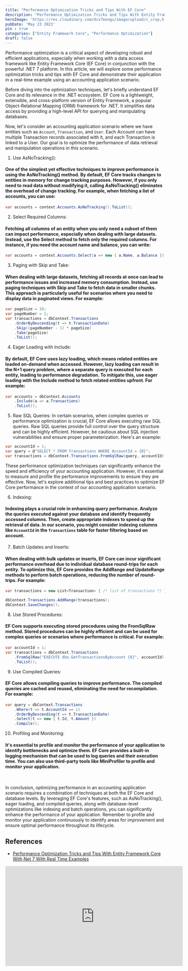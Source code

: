 ```yaml
---
title: "Performance Optimization Tricks and Tips With EF Core"
description: "Performance Optimization Tricks and Tips With Entity Framework Core With Net 7 With Real Time Examples"
heroImage: 'https://res.cloudinary.com/dcx7eongu/image/upload/c_crop,h_640,q_auto,w_1280/v1699812270/maxresdefault_dbjica.jpg'
pubDate: 'May 23 2023'
pin : true
categories: ["Entity Framework Core", "Performance Optimization"]
draft: false
---
```


Performance optimization is a critical aspect of developing robust and efficient applications, especially when working with a data access framework like Entity Framework Core (EF Core) in conjunction with the powerful .NET 7 platform. In this article, we will explore some performance optimization tricks and tips with EF Core and demonstrate their application in a real-time example using an accounting application scenario.

Before diving into the optimization techniques, let's briefly understand EF Core and its relevance in the .NET ecosystem. EF Core is a lightweight, extensible, and cross-platform version of Entity Framework, a popular Object-Relational Mapping (ORM) framework for .NET. It simplifies data access by providing a high-level API for querying and manipulating databases.

Now, let's consider an accounting application scenario where we have entities such as ```Account```, ```Transaction```, and ```User```. Each Account can have multiple Transaction records associated with it, and each Transaction is linked to a User. Our goal is to optimize the performance of data retrieval and manipulation operations in this scenario.

1. Use AsNoTracking():
#### One of the simplest yet effective techniques to improve performance is using the AsNoTracking() method. By default, EF Core tracks changes to entities in memory for change tracking purposes. However, if you only need to read data without modifying it, calling AsNoTracking() eliminates the overhead of change tracking. For example, when fetching a list of accounts, you can use:

```csharp
var accounts = context.Accounts.AsNoTracking().ToList();
```

2. Select Required Columns:
#### Fetching all columns of an entity when you only need a subset of them can impact performance, especially when dealing with large datasets. Instead, use the Select method to fetch only the required columns. For instance, if you need the account name and balance, you can write:

```csharp
var accounts = context.Accounts.Select(a => new { a.Name, a.Balance }).ToList();
```

3. Paging with Skip and Take:
#### When dealing with large datasets, fetching all records at once can lead to performance issues and increased memory consumption. Instead, use paging techniques with Skip and Take to fetch data in smaller chunks. This approach is particularly useful for scenarios where you need to display data in paginated views. For example:
    
```csharp
var pageSize = 10;
var pageNumber = 1;
var transactions = dbContext.Transactions
    .OrderByDescending(t => t.TransactionDate)
    .Skip((pageNumber - 1) * pageSize)
    .Take(pageSize)
    .ToList();
```

4. Eager Loading with Include:
#### By default, EF Core uses lazy loading, which means related entities are loaded on-demand when accessed. However, lazy loading can result in the N+1 query problem, where a separate query is executed for each entity, leading to performance degradation. To mitigate this, use eager loading with the Include method to fetch related entities upfront. For example:

```csharp
var accounts = dbContext.Accounts
    .Include(a => a.Transactions)
    .ToList();
```

5. Raw SQL Queries:
In certain scenarios, when complex queries or performance optimization is crucial, EF Core allows executing raw SQL queries. Raw SQL queries provide full control over the query structure and can be highly efficient. However, be cautious about SQL injection vulnerabilities and ensure proper parameterization. Here's an example:

```csharp
var accountId = 1;
var query = @"SELECT * FROM Transactions WHERE AccountId = {0}";
var transactions = dbContext.Transactions.FromSqlRaw(query, accountId).ToList();
```

These performance optimization techniques can significantly enhance the speed and efficiency of your accounting application. However, it's essential to measure and profile the performance improvements to ensure they are effective. Now, let's explore additional tips and best practices to optimize EF Core performance in the context of our accounting application scenario.

6. Indexing:
#### Indexing plays a crucial role in enhancing query performance. Analyze the queries executed against your database and identify frequently accessed columns. Then, create appropriate indexes to speed up the retrieval of data. In our scenario, you might consider indexing columns like ```AccountId``` in the ```Transactions``` table for faster filtering based on account.

7. Batch Updates and Inserts:
#### When dealing with bulk updates or inserts, EF Core can incur significant performance overhead due to individual database round-trips for each entity. To optimize this, EF Core provides the AddRange and UpdateRange methods to perform batch operations, reducing the number of round-trips. For example:

```csharp
var transactions = new List<Transaction> { /* list of transactions */ };

dbContext.Transactions.AddRange(transactions);
dbContext.SaveChanges();
```

8. Use Stored Procedures:
#### EF Core supports executing stored procedures using the FromSqlRaw method. Stored procedures can be highly efficient and can be used for complex queries or scenarios where performance is critical. For example:

```csharp
var accountId = 1;
var transactions = dbContext.Transactions
    .FromSqlRaw("EXECUTE dbo.GetTransactionsByAccount {0}", accountId)
    .ToList();
```

9. Use Compiled Queries:
#### EF Core allows compiling queries to improve performance. The compiled queries are cached and reused, eliminating the need for recompilation. For example:

```csharp
var query = dbContext.Transactions
    .Where(t => t.AccountId == 1)
    .OrderByDescending(t => t.TransactionDate)
    .Select(t => new { t.Id, t.Amount })
    .Compile();
```

10. Profiling and Monitoring:
#### It's essential to profile and monitor the performance of your application to identify bottlenecks and optimize them. EF Core provides a built-in logging mechanism that can be used to log queries and their execution time. You can also use third-party tools like MiniProfiler to profile and monitor your application.

<br>

In conclusion, optimizing performance in an accounting application scenario requires a combination of techniques at both the EF Core and database levels. By leveraging EF Core's features, such as AsNoTracking(), eager loading, and compiled queries, along with database-level optimizations like indexing and batch operations, you can significantly enhance the performance of your application. Remember to profile and monitor your application continuously to identify areas for improvement and ensure optimal performance throughout its lifecycle.

## References
- [Performance Optimization Tricks and Tips With Entity Framework Core With Net 7 With Real Time Examples](https://www.youtube.com/watch?v=TqC7USVOoxQ)

<iframe width="560" height="315" src="https://www.youtube.com/embed/TqC7USVOoxQ" title="YouTube video player" frameborder="0" allow="accelerometer; autoplay; clipboard-write; encrypted-media; gyroscope; picture-in-picture; web-share" allowfullscreen></iframe>
